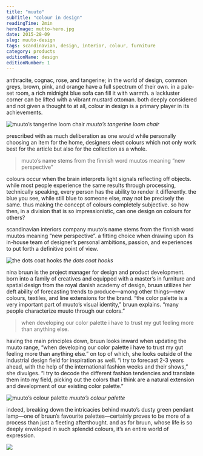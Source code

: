 ```yaml
---
title: "muuto"
subTitle: "colour in design"
readingTime: 2min
heroImage: mutto-hero.jpg
date: 2015-28-09
slug: muuto-design
tags: scandinavian, design, interior, colour, furniture
category: products
editionName: design
editionNumber: 1
---
```


anthracite, cognac, rose, and tangerine; in the world of design, common greys, brown, pink, and orange have a full spectrum of their own. in a pale-set room, a rich midnight blue sofa can fill it with warmth. a lackluster corner can be lifted with a vibrant mustard ottoman. both deeply considered and not given a thought to at all, colour in design is a primary player in its achievements.

![muuto’s tangerine loom chair](https://s3-eu-west-1.amazonaws.com/meta.hevnly.com/images/on-9-4-2017/tangerine.jpg)
*muuto’s tangerine loom chair*

prescribed with as much deliberation as one would while personally choosing an item for the home, designers elect colours which not only work best for the article but also for the collection as a whole.

>muuto’s name stems from the finnish word muutos meaning “new perspective”

colours occur when the brain interprets light signals reflecting off objects. while most people experience the same results through processing, technically speaking, every person has the ability to render it differently. the blue you see, while still blue to someone else, may not be precisely the same. thus making the concept of colours completely subjective. so how then, in a division that is so impressionistic, can one design on colours for others?

scandinavian interiors company muuto’s name stems from the finnish word muutos meaning “new perspective”. a fitting choice when drawing upon its in-house team of designer’s personal ambitions, passion, and experiences to put forth a definitive point of view.

![the dots coat hooks](https://s3-eu-west-1.amazonaws.com/meta.hevnly.com/images/on-9-4-2017/mutto-footer.jpg)
*the dots coat hooks*

nina bruun is the project manager for design and product development. born into a family of creatives and equipped with a master’s in furniture and spatial design from the royal danish academy of design, bruun utilizes her deft ability of forecasting trends to produce—among other things—new colours, textiles, and line extensions for the brand. “the color palette is a very important part of muuto’s visual identity,” bruun explains. “many people characterize muuto through our colors.”

>when developing our color palette i have to trust my gut feeling more than anything else.

having the main principles down, bruun looks inward when updating the muuto range, “when developing our color palette i have to trust my gut feeling more than anything else.” on top of which, she looks outside of the industrial design field for inspiration as well. “i try to forecast 2-3 years ahead, with the help of the international fashion weeks and their shows,” she divulges. “i try to decode the different fashion tendencies and translate them into my field, picking out the colors that i think are a natural extension and development of our existing color palette.”

![muuto’s colour palette](https://s3-eu-west-1.amazonaws.com/meta.hevnly.com/images/on-9-4-2017/fiber-chair.jpg)
*muuto’s colour palette*

indeed, breaking down the intricacies behind muuto’s dusty green pendant lamp—one of bruun’s favourite palettes—certainly proves to be more of a process than just a fleeting afterthought. and as for bruun, whose life is so deeply enveloped in such splendid colours, it’s an entire world of expression.

![](https://s3-eu-west-1.amazonaws.com/meta.hevnly.com/images/on-9-4-2017/balance.jpg) 
